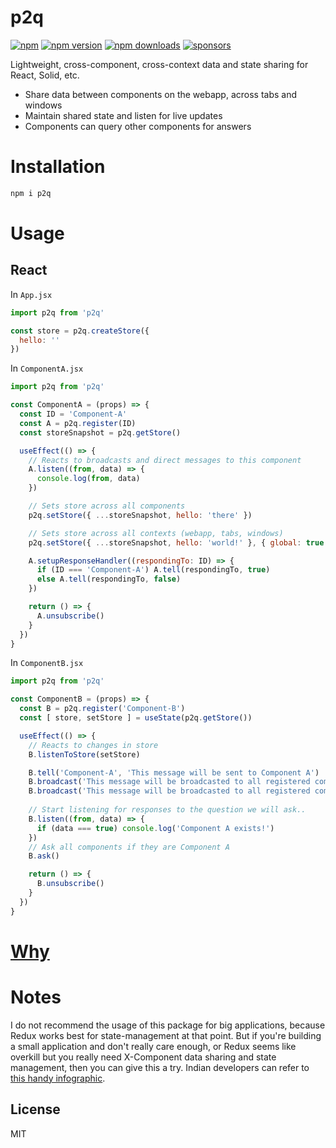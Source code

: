# p2q
[![npm](https://img.shields.io/badge/npm-p2q-brightgreen.svg?style=flat-square)](https://www.npmjs.com/package/p2q)
[![npm version](https://img.shields.io/npm/v/p2q.svg?style=flat-square)](https://www.npmjs.com/package/p2q)
[![npm downloads](https://img.shields.io/npm/dm/p2q.svg?style=flat-square)](https://www.npmjs.com/package/p2q)
[![sponsors](https://img.shields.io/github/sponsors/diragb)](https://github.com/sponsors/diragb)

Lightweight, cross-component, cross-context data and state sharing for React, Solid, etc.

- Share data between components on the webapp, across tabs and windows
- Maintain shared state and listen for live updates
- Components can query other components for answers

# Installation
```bash
npm i p2q
```

# Usage
## React
In `App.jsx`
```jsx
import p2q from 'p2q'

const store = p2q.createStore({
  hello: ''
})
```

In `ComponentA.jsx`
```jsx
import p2q from 'p2q'

const ComponentA = (props) => {
  const ID = 'Component-A'
  const A = p2q.register(ID)
  const storeSnapshot = p2q.getStore()

  useEffect(() => {
    // Reacts to broadcasts and direct messages to this component
    A.listen((from, data) => {
      console.log(from, data)
    })

    // Sets store across all components
    p2q.setStore({ ...storeSnapshot, hello: 'there' })

    // Sets store across all contexts (webapp, tabs, windows)
    p2q.setStore({ ...storeSnapshot, hello: 'world!' }, { global: true })

    A.setupResponseHandler((respondingTo: ID) => {
      if (ID === 'Component-A') A.tell(respondingTo, true)
      else A.tell(respondingTo, false)
    })

    return () => {
      A.unsubscribe()
    }
  })
}
```

In `ComponentB.jsx`
```jsx
import p2q from 'p2q'

const ComponentB = (props) => {
  const B = p2q.register('Component-B')
  const [ store, setStore ] = useState(p2q.getStore())

  useEffect(() => {
    // Reacts to changes in store
    B.listenToStore(setStore)

    B.tell('Component-A', 'This message will be sent to Component A')
    B.broadcast('This message will be broadcasted to all registered components')
    B.broadcast('This message will be broadcasted to all registered components across all contexts (webapp, tabs, windows)', { global: true })
    
    // Start listening for responses to the question we will ask..
    B.listen((from, data) => {
      if (data === true) console.log('Component A exists!')
    })
    // Ask all components if they are Component A
    B.ask()

    return () => {
      B.unsubscribe()
    }
  })
}
```

# [Why](https://i.kym-cdn.com/photos/images/original/002/414/481/df9.jpg)

# Notes
I do not recommend the usage of this package for big applications, because Redux works best for state-management at that point. But if you're building a small application and don't really care enough, or Redux seems like overkill but you really need X-Component data sharing and state management, then you can give this a try. Indian developers can refer to [this handy infographic](https://i.redd.it/9513a9lrod371.jpg).

## License
MIT